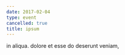 ```yaml
---
date: 2017-02-04
type: event
cancelled: true
title: ipsum
---
```

in aliqua. dolore et esse do deserunt veniam,